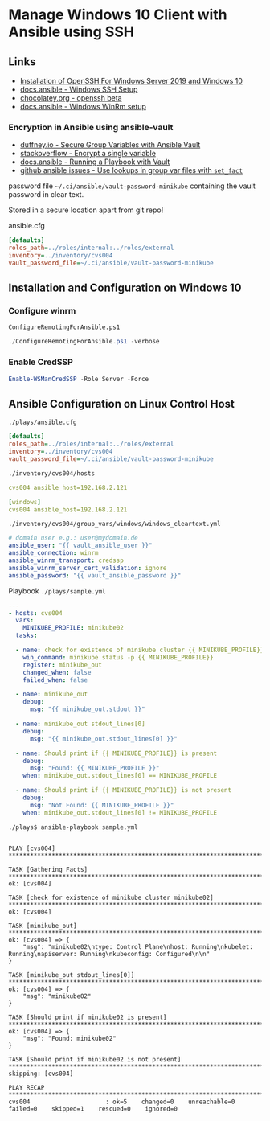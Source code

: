 # Manage Windows 10 Client with Ansible using SSH

## Links
- [Installation of OpenSSH For Windows Server 2019 and Windows 10](https://docs.microsoft.com/en-us/windows-server/administration/openssh/openssh_install_firstuse)
- [docs.ansible - Windows SSH Setup](https://docs.ansible.com/ansible/latest/user_guide/windows_setup.html#windows-ssh-setup)
- [chocolatey.org - openssh beta](https://chocolatey.org/packages/openssh/8.1.0-beta)
- [docs.ansible - Windows WinRm setup](https://docs.ansible.com/ansible/latest/user_guide/windows_winrm.html)

### Encryption in Ansible using ansible-vault
- [duffney.io - Secure Group Variables with Ansible Vault](https://duffney.io/secure-group-variables-with-ansible-vault/)
- [stackoverflow - Encrypt a single variable](https://stackoverflow.com/a/44241343)
- [docs.ansible - Running a Playbook with Vault](https://docs.ansible.com/ansible/2.5/user_guide/playbooks_vault.html)
- [github ansible issues - Use lookups in group var files with `set_fact`](https://github.com/ansible/ansible/issues/52290)


password file `~/.ci/ansible/vault-password-minikube` containing the vault password in clear text. 

Stored in a secure location apart from git repo!

ansible.cfg
```ini
[defaults]
roles_path=../roles/internal:../roles/external
inventory=../inventory/cvs004
vault_password_file=~/.ci/ansible/vault-password-minikube
```


## Installation and Configuration on Windows 10

### Configure winrm

`ConfigureRemotingForAnsible.ps1`

```powershell
./ConfigureRemotingForAnsible.ps1 -verbose
```

### Enable CredSSP

```powershell
Enable-WSManCredSSP -Role Server -Force
```

## Ansible Configuration on Linux Control Host

`./plays/ansible.cfg`
```ini
[defaults]
roles_path=../roles/internal:../roles/external
inventory=../inventory/cvs004
vault_password_file=~/.ci/ansible/vault-password-minikube
```

`./inventory/cvs004/hosts`
```yaml
cvs004 ansible_host=192.168.2.121

[windows]
cvs004 ansible_host=192.168.2.121
```

`./inventory/cvs004/group_vars/windows/windows_cleartext.yml`
```yaml
# domain user e.g.: user@mydomain.de
ansible_user: "{{ vault_ansible_user }}"
ansible_connection: winrm
ansible_winrm_transport: credssp
ansible_winrm_server_cert_validation: ignore
ansible_password: "{{ vault_ansible_password }}"
```

Playbook `./plays/sample.yml`

```yaml
---
- hosts: cvs004
  vars:
    MINIKUBE_PROFILE: minikube02
  tasks:

  - name: check for existence of minikube cluster {{ MINIKUBE_PROFILE}}
    win_command: minikube status -p {{ MINIKUBE_PROFILE}}
    register: minikube_out
    changed_when: false
    failed_when: false

  - name: minikube_out
    debug:
      msg: "{{ minikube_out.stdout }}"

  - name: minikube_out stdout_lines[0]
    debug:
      msg: "{{ minikube_out.stdout_lines[0] }}"

  - name: Should print if {{ MINIKUBE_PROFILE}} is present
    debug:
      msg: "Found: {{ MINIKUBE_PROFILE }}"
    when: minikube_out.stdout_lines[0] == MINIKUBE_PROFILE

  - name: Should print if {{ MINIKUBE_PROFILE}} is not present
    debug:
      msg: "Not Found: {{ MINIKUBE_PROFILE }}"
    when: minikube_out.stdout_lines[0] != MINIKUBE_PROFILE    
```

```console
./plays$ ansible-playbook sample.yml 
```

```log

PLAY [cvs004] ***************************************************************************************************************************

TASK [Gathering Facts] ******************************************************************************************************************
ok: [cvs004]

TASK [check for existence of minikube cluster minikube02] *******************************************************************************
ok: [cvs004]

TASK [minikube_out] *********************************************************************************************************************
ok: [cvs004] => {
    "msg": "minikube02\ntype: Control Plane\nhost: Running\nkubelet: Running\napiserver: Running\nkubeconfig: Configured\n\n"
}

TASK [minikube_out stdout_lines[0]] *****************************************************************************************************
ok: [cvs004] => {
    "msg": "minikube02"
}

TASK [Should print if minikube02 is present] ********************************************************************************************
ok: [cvs004] => {
    "msg": "Found: minikube02"
}

TASK [Should print if minikube02 is not present] ****************************************************************************************
skipping: [cvs004]

PLAY RECAP ******************************************************************************************************************************
cvs004                     : ok=5    changed=0    unreachable=0    failed=0    skipped=1    rescued=0    ignored=0   
```
